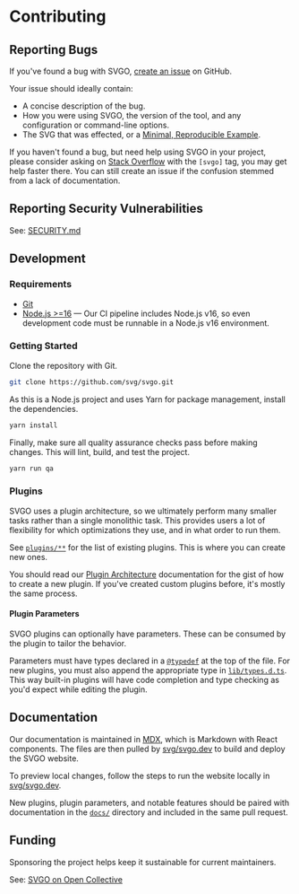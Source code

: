 # Contributing

## Reporting Bugs

If you've found a bug with SVGO, [create an issue](https://github.com/svg/svgo/issues) on GitHub.

Your issue should ideally contain:

- A concise description of the bug.
- How you were using SVGO, the version of the tool, and any configuration or command-line options.
- The SVG that was effected, or a [Minimal, Reproducible Example](https://stackoverflow.com/help/minimal-reproducible-example).

If you haven't found a bug, but need help using SVGO in your project, please consider asking on [Stack Overflow](https://stackoverflow.com/questions/tagged/svgo) with the `[svgo]` tag, you may get help faster there. You can still create an issue if the confusion stemmed from a lack of documentation.

## Reporting Security Vulnerabilities

See: [SECURITY.md](./SECURITY.md)

## Development

### Requirements

- [Git](https://git-scm.com/)
- [Node.js >=16](https://nodejs.org/) — Our CI pipeline includes Node.js v16, so even development code must be runnable in a Node.js v16 environment.

### Getting Started

Clone the repository with Git.

```sh
git clone https://github.com/svg/svgo.git
```

As this is a Node.js project and uses Yarn for package management, install the dependencies.

```sh
yarn install
```

Finally, make sure all quality assurance checks pass before making changes. This will lint, build, and test the project.

```sh
yarn run qa
```

### Plugins

SVGO uses a plugin architecture, so we ultimately perform many smaller tasks rather than a single monolithic task. This provides users a lot of flexibility for which optimizations they use, and in what order to run them.

See [`plugins/**`](./plugins/) for the list of existing plugins. This is where you can create new ones.

You should read our [Plugin Architecture](https://svgo.dev/docs/plugins-api/) documentation for the gist of how to create a new plugin. If you've created custom plugins before, it's mostly the same process.

#### Plugin Parameters

SVGO plugins can optionally have parameters. These can be consumed by the plugin to tailor the behavior.

Parameters must have types declared in a [`@typedef`](https://jsdoc.app/tags-typedef) at the top of the file. For new plugins, you must also append the appropriate type in [`lib/types.d.ts`](https://github.com/svg/svgo/blob/main/lib/types.d.ts). This way built-in plugins will have code completion and type checking as you'd expect while editing the plugin.

## Documentation

Our documentation is maintained in [MDX](https://mdxjs.com/), which is Markdown with React components. The files are then pulled by [svg/svgo.dev](https://github.com/svg/svgo.dev) to build and deploy the SVGO website.

To preview local changes, follow the steps to run the website locally in [svg/svgo.dev](https://github.com/svg/svgo.dev).

New plugins, plugin parameters, and notable features should be paired with documentation in the [`docs/`](./docs/) directory and included in the same pull request.

## Funding

Sponsoring the project helps keep it sustainable for current maintainers.

See: [SVGO on Open Collective](https://opencollective.com/svgo)

